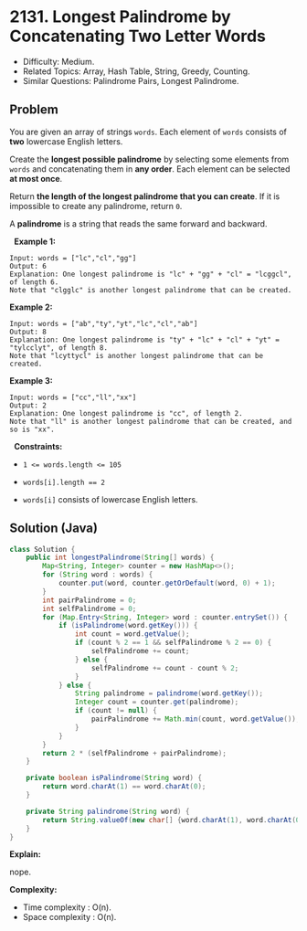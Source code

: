 # 2131. Longest Palindrome by Concatenating Two Letter Words

- Difficulty: Medium.
- Related Topics: Array, Hash Table, String, Greedy, Counting.
- Similar Questions: Palindrome Pairs, Longest Palindrome.

## Problem

You are given an array of strings ```words```. Each element of ```words``` consists of **two** lowercase English letters.

Create the **longest possible palindrome** by selecting some elements from ```words``` and concatenating them in **any order**. Each element can be selected **at most once**.

Return **the **length** of the longest palindrome that you can create**. If it is impossible to create any palindrome, return ```0```.

A **palindrome** is a string that reads the same forward and backward.

 
**Example 1:**

```
Input: words = ["lc","cl","gg"]
Output: 6
Explanation: One longest palindrome is "lc" + "gg" + "cl" = "lcggcl", of length 6.
Note that "clgglc" is another longest palindrome that can be created.
```

**Example 2:**

```
Input: words = ["ab","ty","yt","lc","cl","ab"]
Output: 8
Explanation: One longest palindrome is "ty" + "lc" + "cl" + "yt" = "tylcclyt", of length 8.
Note that "lcyttycl" is another longest palindrome that can be created.
```

**Example 3:**

```
Input: words = ["cc","ll","xx"]
Output: 2
Explanation: One longest palindrome is "cc", of length 2.
Note that "ll" is another longest palindrome that can be created, and so is "xx".
```

 
**Constraints:**


	
- ```1 <= words.length <= 105```
	
- ```words[i].length == 2```
	
- ```words[i]``` consists of lowercase English letters.



## Solution (Java)

```java
class Solution {
    public int longestPalindrome(String[] words) {
        Map<String, Integer> counter = new HashMap<>();
        for (String word : words) {
            counter.put(word, counter.getOrDefault(word, 0) + 1);
        }
        int pairPalindrome = 0;
        int selfPalindrome = 0;
        for (Map.Entry<String, Integer> word : counter.entrySet()) {
            if (isPalindrome(word.getKey())) {
                int count = word.getValue();
                if (count % 2 == 1 && selfPalindrome % 2 == 0) {
                    selfPalindrome += count;
                } else {
                    selfPalindrome += count - count % 2;
                }
            } else {
                String palindrome = palindrome(word.getKey());
                Integer count = counter.get(palindrome);
                if (count != null) {
                    pairPalindrome += Math.min(count, word.getValue());
                }
            }
        }
        return 2 * (selfPalindrome + pairPalindrome);
    }

    private boolean isPalindrome(String word) {
        return word.charAt(1) == word.charAt(0);
    }

    private String palindrome(String word) {
        return String.valueOf(new char[] {word.charAt(1), word.charAt(0)});
    }
}
```

**Explain:**

nope.

**Complexity:**

* Time complexity : O(n).
* Space complexity : O(n).

